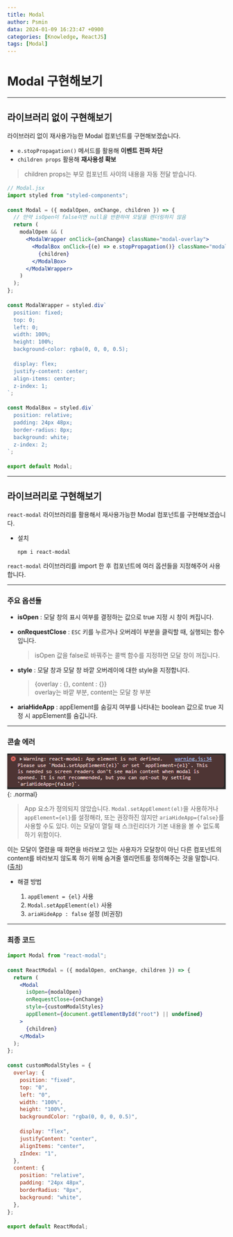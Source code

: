 ```yaml
---
title: Modal
author: Psmin
data: 2024-01-09 16:23:47 +0900
categories: [Knowledge, ReactJS]
tags: [Modal]
---
```


# Modal 구현해보기

---

## 라이브러리 없이 구현해보기

라이브러리 없이 재사용가능한 Modal 컴포넌트를 구현해보겠습니다.

- `e.stopPropagation()` 메서드를 활용해 **이벤트 전파 차단**
- `children props` 활용해 **재사용성 확보**

> children props는 부모 컴포넌트 사이의 내용을 자동 전달 받습니다.

```jsx
// Modal.jsx
import styled from "styled-components";

const Modal = ({ modalOpen, onChange, children }) => {
  // 만약 isOpen이 false이면 null을 반환하여 모달을 렌더링하지 않음
  return (
    modalOpen && (
      <ModalWrapper onClick={onChange} className="modal-overlay">
        <ModalBox onClick={(e) => e.stopPropagation()} className="modal">
          {children}
        </ModalBox>
      </ModalWrapper>
    )
  );
};

const ModalWrapper = styled.div`
  position: fixed;
  top: 0;
  left: 0;
  width: 100%;
  height: 100%;
  background-color: rgba(0, 0, 0, 0.5);

  display: flex;
  justify-content: center;
  align-items: center;
  z-index: 1;
`;

const ModalBox = styled.div`
  position: relative;
  padding: 24px 48px;
  border-radius: 8px;
  background: white;
  z-index: 2;
`;

export default Modal;
```

---

## 라이브러리로 구현해보기

`react-modal` 라이브러리를 활용해서 재사용가능한 Modal 컴포넌트를 구현해보겠습니다.

- 설치

  ```
  npm i react-modal
  ```

`react-modal` 라이브러리를 import 한 후 컴포넌트에 여러 옵션들을 지정해주어 사용합니다.

---

### 주요 옵션들

- **isOpen** : 모달 창의 표시 여부를 결정하는 값으로 true 지정 시 창이 켜집니다.

- **onRequestClose** : `ESC` 키를 누르거나 오버레이 부분을 클릭할 때, 실행되는 함수입니다.

  > isOpen 값을 false로 바꿔주는 콜백 함수를 지정하면 모달 창이 꺼집니다.

- **style** : 모달 창과 모달 창 바깥 오버레이에 대한 style을 지정합니다.

  > {overlay : {}, content : {}}  
  > overlay는 바깥 부분, content는 모달 창 부분

- **ariaHideApp** : appElement를 숨길지 여부를 나타내는 boolean 값으로 true 지정 시 appElement를 숨깁니다.

---

### 콘솔 에러

![react-modal-err](/assets/img/react-modal-err.png){: .normal}

> App 요소가 정의되지 않았습니다. `Modal.setAppElement(el)`을 사용하거나 `appElement={el}`를 설정해라, 또는 권장하진 않지만 `ariaHideApp={false}`를 사용할 수도 있다. 이는 모달이 열릴 때 스크린리더가 기본 내용을 볼 수 없도록 하기 위함이다.

이는 모달이 열렸을 때 화면을 바라보고 있는 사용자가 모달창이 아닌 다른 컴포넌트의 content를 바라보지 않도록 하기 위해 숨겨줄 엘리먼트를 정의해주는 것을 말합니다. ([출처](https://velog.io/@seungsang00/React-React-Modal))

- 해결 방법

  1. `appElement = {el}` 사용
  2. `Modal.setAppElement(el)` 사용
  3. `ariaHideApp : false` 설정 (비권장)

---

### 최종 코드

```jsx
import Modal from "react-modal";

const ReactModal = ({ modalOpen, onChange, children }) => {
  return (
    <Modal
      isOpen={modalOpen}
      onRequestClose={onChange}
      style={customModalStyles}
      appElement={document.getElementById("root") || undefined}
    >
      {children}
    </Modal>
  );
};

const customModalStyles = {
  overlay: {
    position: "fixed",
    top: "0",
    left: "0",
    width: "100%",
    height: "100%",
    backgroundColor: "rgba(0, 0, 0, 0.5)",

    display: "flex",
    justifyContent: "center",
    alignItems: "center",
    zIndex: "1",
  },
  content: {
    position: "relative",
    padding: "24px 48px",
    borderRadius: "8px",
    background: "white",
  },
};

export default ReactModal;
```
